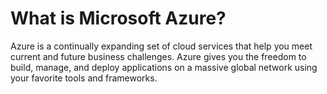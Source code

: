 # What is Microsoft Azure?

Azure is a continually expanding set of cloud services that help you meet current and future business challenges. Azure gives you the freedom to build, manage, and deploy applications on a massive global network using your favorite tools and frameworks.


